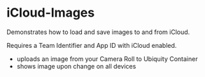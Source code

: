 iCloud-Images
=============

Demonstrates how to load and save images to and from iCloud.

Requires a Team Identifier and App ID with iCloud enabled.

* uploads an image from your Camera Roll to Ubiquity Container
* shows image upon change on all devices
